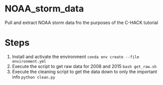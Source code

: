 # NOAA_storm_data
Pull and extract NOAA storm data fro the purposes of the C-HACK tutorial

# Steps
1. Install and activate the environment `conda env create --file environment.yml`
2. Execute the script to get raw data for 2008 and 2015 `bash get_raw.sh` 
3. Execute the cleaning script to get the data down to only the important info `python clean.py`
